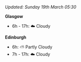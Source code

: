 *Updated: Sunday 19th March 05:30*

**Glasgow**

* 6h - 17h: :cloud: Cloudy

**Edinburgh**

* 6h: :partly_sunny: Partly Cloudy
* 7h - 17h: :cloud: Cloudy
